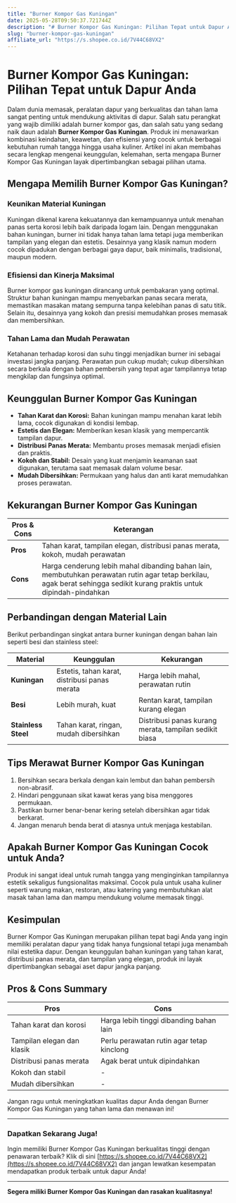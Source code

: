 ```yaml
---
title: "Burner Kompor Gas Kuningan"
date: 2025-05-28T09:50:37.721744Z
description: "# Burner Kompor Gas Kuningan: Pilihan Tepat untuk Dapur Anda..."
slug: "burner-kompor-gas-kuningan"
affiliate_url: "https://s.shopee.co.id/7V44C68VX2"
---
```

# Burner Kompor Gas Kuningan: Pilihan Tepat untuk Dapur Anda

Dalam dunia memasak, peralatan dapur yang berkualitas dan tahan lama sangat penting untuk mendukung aktivitas di dapur. Salah satu perangkat yang wajib dimiliki adalah burner kompor gas, dan salah satu yang sedang naik daun adalah **Burner Kompor Gas Kuningan**. Produk ini menawarkan kombinasi keindahan, keawetan, dan efisiensi yang cocok untuk berbagai kebutuhan rumah tangga hingga usaha kuliner. Artikel ini akan membahas secara lengkap mengenai keunggulan, kelemahan, serta mengapa Burner Kompor Gas Kuningan layak dipertimbangkan sebagai pilihan utama.

## Mengapa Memilih Burner Kompor Gas Kuningan?

### Keunikan Material Kuningan
Kuningan dikenal karena kekuatannya dan kemampuannya untuk menahan panas serta korosi lebih baik daripada logam lain. Dengan menggunakan bahan kuningan, burner ini tidak hanya tahan lama tetapi juga memberikan tampilan yang elegan dan estetis. Desainnya yang klasik namun modern cocok dipadukan dengan berbagai gaya dapur, baik minimalis, tradisional, maupun modern.

### Efisiensi dan Kinerja Maksimal
Burner kompor gas kuningan dirancang untuk pembakaran yang optimal. Struktur bahan kuningan mampu menyebarkan panas secara merata, memastikan masakan matang sempurna tanpa kelebihan panas di satu titik. Selain itu, desainnya yang kokoh dan presisi memudahkan proses memasak dan membersihkan.

### Tahan Lama dan Mudah Perawatan
Ketahanan terhadap korosi dan suhu tinggi menjadikan burner ini sebagai investasi jangka panjang. Perawatan pun cukup mudah; cukup dibersihkan secara berkala dengan bahan pembersih yang tepat agar tampilannya tetap mengkilap dan fungsinya optimal.

## Keunggulan Burner Kompor Gas Kuningan

- **Tahan Karat dan Korosi:** Bahan kuningan mampu menahan karat lebih lama, cocok digunakan di kondisi lembap.
- **Estetis dan Elegan:** Memberikan kesan klasik yang mempercantik tampilan dapur.
- **Distribusi Panas Merata:** Membantu proses memasak menjadi efisien dan praktis.
- **Kokoh dan Stabil:** Desain yang kuat menjamin keamanan saat digunakan, terutama saat memasak dalam volume besar.
- **Mudah Dibersihkan:** Permukaan yang halus dan anti karat memudahkan proses perawatan.

## Kekurangan Burner Kompor Gas Kuningan

| **Pros & Cons** | **Keterangan** |
|------------------|----------------|
| **Pros**        | Tahan karat, tampilan elegan, distribusi panas merata, kokoh, mudah perawatan |
| **Cons**        | Harga cenderung lebih mahal dibanding bahan lain, membutuhkan perawatan rutin agar tetap berkilau, agak berat sehingga sedikit kurang praktis untuk dipindah-pindahkan |

## Perbandingan dengan Material Lain
Berikut perbandingan singkat antara burner kuningan dengan bahan lain seperti besi dan stainless steel:

| Material          | Keunggulan                                              | Kekurangan                                   |
|-------------------|--------------------------------------------------------|----------------------------------------------|
| **Kuningan**     | Estetis, tahan karat, distribusi panas merata        | Harga lebih mahal, perawatan rutin           |
| **Besi**         | Lebih murah, kuat                                    | Rentan karat, tampilan kurang elegan       |
| **Stainless Steel** | Tahan karat, ringan, mudah dibersihkan              | Distribusi panas kurang merata, tampilan sedikit biasa |

## Tips Merawat Burner Kompor Gas Kuningan
1. Bersihkan secara berkala dengan kain lembut dan bahan pembersih non-abrasif.
2. Hindari penggunaan sikat kawat keras yang bisa menggores permukaan.
3. Pastikan burner benar-benar kering setelah dibersihkan agar tidak berkarat.
4. Jangan menaruh benda berat di atasnya untuk menjaga kestabilan.

## Apakah Burner Kompor Gas Kuningan Cocok untuk Anda?
Produk ini sangat ideal untuk rumah tangga yang menginginkan tampilannya estetik sekaligus fungsionalitas maksimal. Cocok pula untuk usaha kuliner seperti warung makan, restoran, atau katering yang membutuhkan alat masak tahan lama dan mampu mendukung volume memasak tinggi.

## Kesimpulan
Burner Kompor Gas Kuningan merupakan pilihan tepat bagi Anda yang ingin memiliki peralatan dapur yang tidak hanya fungsional tetapi juga menambah nilai estetika dapur. Dengan keunggulan bahan kuningan yang tahan karat, distribusi panas merata, dan tampilan yang elegan, produk ini layak dipertimbangkan sebagai aset dapur jangka panjang.

## Pros & Cons Summary
| **Pros** | **Cons** |
|--------------------------|-----------------------------|
| Tahan karat dan korosi | Harga lebih tinggi dibanding bahan lain |
| Tampilan elegan dan klasik | Perlu perawatan rutin agar tetap kinclong |
| Distribusi panas merata | Agak berat untuk dipindahkan |
| Kokoh dan stabil | - |
| Mudah dibersihkan | - |

Jangan ragu untuk meningkatkan kualitas dapur Anda dengan Burner Kompor Gas Kuningan yang tahan lama dan menawan ini!

---

### Dapatkan Sekarang Juga!
Ingin memiliki Burner Kompor Gas Kuningan berkualitas tinggi dengan penawaran terbaik? Klik di sini [https://s.shopee.co.id/7V44C68VX2](https://s.shopee.co.id/7V44C68VX2) dan jangan lewatkan kesempatan mendapatkan produk terbaik untuk dapur Anda!

---

**Segera miliki Burner Kompor Gas Kuningan dan rasakan kualitasnya!**